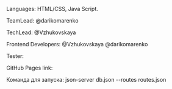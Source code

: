 Languages: HTML/CSS, Java Script.

TeamLead: @darikomarenko

TechLead: @Vzhukovskaya

Frontend Developers: @Vzhukovskaya @darikomarenko

Tester:

GitHub Pages link:

Команда для запуска: json-server db.json --routes routes.json
